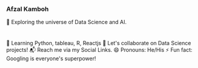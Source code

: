 ### Afzal Kamboh

🔭 Exploring the universe of Data Science and AI.
#
🌱 Learning Python, tableau, R, Reactjs
👯 Let's collaborate on Data Science projects!
📬 Reach me via my Social Links.
😄 Pronouns: He/His
⚡ Fun fact: Googling is everyone's superpower!

